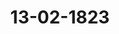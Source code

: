 ---  
schema: default  
title: 13-02-1823  
organization: Team Charlie  
notes: "<p>Description</p><p>Zweite Sitzung.

Geschehen, Frankfurt den 13. Februar 1823.

In Gegenwart

aller in der vorigen Sitzung Anwesenden;

mit Ausnahme

des Königlich=Dänischen, Herzoglich=Holstein= und Lauenburgischen Herrn Gesandten,

Grafen von Eyben.</p><p>§.11</p><p>Substitutionen.

Präsidium: zeigt an, daß die in der vorigen Sitzung angegebenen Substitutionen

noch fortwähren, und daß überdieß der Königlich=Dänische, Herzoglich=Holstein= und Lauen=

burgische Herr Bundestagsgesandte, Graf von Eyben, den Großherzoglich=Mecklenburg=

Schwerin= und Strelitzischen Herrn Gesandten von Pentz substituirt habe.</p><p>§.12</p><p>Vorstellung des Nonnenconvents ad Stam, Mariam in Fulda, rückständige

Gefälle betreffend.

(16. S. §. 128 v. J.

Baiern. Auf den in der 16. Sitzung des vorigen Jahres (§. 128) auf die Vorstellung

des Nonnenconvents ad Sanctam Mariam zu Fulda, wegen Verabfolgung rückständiger

Gefälle, gefaßten Beschluß, ist der Königlich=Baierische Bundestagsgesandte in den Stand

gesetzt, folgende Erklärung abzugeben.

Das Benedictinerkloster ad Sanctam Mariam zu Fulda hat lediglich wegen Verab=

folgung eines demselben, angeblich von der vormaligen Propstei und nunmehrigen Domäne

Thulba hei Hammelburg, jährlich abzugebenden Fuder Weins, unterm 9. Jänner und

7. Februar 1819 ein Ansuchen an die Königlich-Baierische Regierung des Untermain

kreises gestellt. Baiern hat aber die ihm zugefallenen Theile des ehemals Großherzoglich=

Frankfurtischen Departements Fulda nur in der Art und mit jenen Lasten übernommen

wie selbe von dem Großherzoge von Frankfurt besessen worden, so wie dieser auf dieselbe

Weise von dem Französischen Gouvernement solche übernommen hatte.

Baiern kann daher auch nur jene Lasten als noch bestehend betrachten, welche von

der Französischen und Großherzoglich=Frankfurtischen Verwaltung als solche anerkannt

worden. Dieß ist aber mit der geforderten Abgabe eines Fuder Weins von der Domäne

Thulba nicht der Fall. Weder wurde die Verpflichtung hierzu von beiden Verwaltungen

anerkannt, noch erfolgte die wirkliche Entrichtung. Zwar soll zu Ende des Jahres 1812

von der Großherzoglich=Frankfurtischen Behörde dem gedachten Nonnenkloster zu Fulda

für verschiedene rückständige Leistungen, und darunter auch für Wein, ein Entschädigungs=

betrag, größtentheils in Cassescheinen, verabfolgt worden seyn; allein eine solche, mit

den aufgestellten und im Allgemeinen befolgten Grundsätzen im Widerspruche stehende

Bewilligung kann nur als ein Versehen betrachtet werden und der Königlich=Baierischen

Regierung keine Verbindlichkeit zu einer Leistung an ein ausländisches Jnstitut auferlegen,

die schon unter der Französischen Regierung nicht mehr bestand.

Aus diesen Gründen hat die Königlich=Baierische Regierung des Untermainkreises

den Nonnenconvent ad Sanctam Mariam zu Fulda, durch Entschliessung v. 12. März

1819, mit seiner Forderung abgewiesen, und ist auch die Königliche Bundestagsgesandt=

schaft gegenwärtig beauftragt, den, bei der hohen Bundesversammlung angebrachten, neuer=

lichen Anspruch des erwähnten Convents abzulehnen.

Diese Erklärung wurde an die Reclamations=Commission abgegeben.</p><p>§.13</p><p>Verfügung gegen den Büchernachdruck, in Folge des Artikels 188 per

Deutschen Bundesacte.

(12. Sitz. §. 91 o. J. 1822.)

Würtemberg. Die Königliche Gesandtschaft ist angewiesen, auf den von dieser

hohen Versammlung, in ihrer 4. Sitzung vom 11. Februar 1819, über die Abfassung

gleichförmiger Verfügungen zu Sicherstellung der Rechte der Schriftsteller und Verleger,

gefaßten und in der 12. Sitzung v. 28. März 1822 in Erinnerung gebrachten Beschluß,

die Ansichten ihrer höchsten Regierung zu weiteren gemeinsamen Prüfungen zu Protokoll

zu geben.

Jn dem von der früher bestandenen Bundestags=Commission erstatteten Bericht und

dem demselben beigefügten Entwurfe einer Verordnung gegen den Nachdruck, gieng dieselbe

von der Ansicht aus, daß das Eigenthum der Schriftsteller und Verleger gegen den Nach=

druck durch ein allgemeines Gesetz geschützt werden soll, und glaubte in diesem Sinne eine

Verordnung, wie sie von sämmtlichen Gliedern des Bundes in ihren Staaten erlassen

werden könnte, in Vorschlag bringen zu müssen.

Hierbei ist zuvörderst zu bemerken, daß die zum Grunde liegende Stelle der Bun=

desacte nur von Rechten der Schriftsteller und Verleger spricht; der Commissionsbericht

hingegen geradezu Eigenthumsrechte der Schriftsteller und Verleger voraussetzt, aufsolche Art aber eine in der Theorie höchst bestrittene und in der Praxis der einzelnen

Bundesregierungen sehr verschieden beurtheilte Frage ohne weiteres für entschieden annimmt.

Wenn die Bundesacte verlangt, daß eine gleichförmige Verfügung zu Sicherstellung

der Rechte der Schriftsteller und Verleger gegen den Nachdruck zu Stande kommen solle; so

ist vor allen Dingen zu untersuchen: ob den Verfassern und Verlegern einer Druckschrift

schon nach den Grundsätzen des natürlichen Rechtes oder nach den Bestimmungen einer

bisher in ganz Deutschland als verbindend angenommenen, positiven Gesetzgebung Eigen=

thums= oder andere Rechte gegen den Nachdruck zustehen? Können weder aus der einen

noch aus der andern Quelle solche Rechte abgeleitet werden, so kann der Art. 18 der

Bundesacte auch nur dahin verstanden werden, uaß den Schriftstellern und Verlegern be=

stimmte Rechte gegen den Nachdruck beigelegt und durch eine gleichförmige Verfügung

sicher gestellt werden sollen.

Jn dem gemeinen deutschen Rechte findet sich kein Verbot des Nachdruckes; es ist

aber die Frage: ob der Nachdruck schon an sich, ohne ein besonderes positives Gesetz,

für rechtswidrig zu halten sey? zwar nicht in dem Commissionsberichte, jedoch in dem

frühern Vortrage der 34. Sitzung von 1818 berührt und hierbei geäussert worden, daß,

bei der grossen Verschiedenheit der Meinungen über jene Frage, doch theils die Zahl und

das Ansehen der Stimmenden, theils das Gewicht der Gründe, gegen den Nachdruck

entscheide.

Was das erste betrifft, so ist wohl ausser Zweifel, daß es bei Gegenständen der

Vernunfterkenntniß, dergleichen unstreitig die Fragen des natürlichen Rechtes sind, nicht

auf Autoritäten, sondern allein auf Gründe ankommt. Auf welcher Seite indeß, bei der

Frage von der natürlichen Widerrechtlichkeit des Nachdruckes, welche mit der moralischen

oder politischen Verwerflichkeit desselben nicht zu verwechseln ist, sich die Mehrheit der

Stimmen finde, könnte nur nach einer vollständigen Stimmenzählung mit Zuverlässig

keit behauptet werden.

Gesetzt aber auch, daß sich wirklich ein Uebergewicht auf Seiten der bejahenden Mei

nung ergeben sollte; so möchte doch solches leicht wieder durch die Betrachtung aufgewogen

werden, daß die gegen den Nachdruck sprechenden Schriftsteller in einer ihren eigenen

Vortheil sehr nahe berührenden Sache stimmen, und daher immer der Zweifel übrig

bleibt, ob nicht etwa Manche von ihnen, vielleicht ohne sich dessen bewußt zu seyn, durch

den Einfluß jenes Umstandes in der Unbefangenheit ihres Urtheils gestört werden möchten;

da hingegen diejenigen, welche selbst Schriftsteller sind und gleichwohl ihre Ueberzeugung

von dem Ungrunde der behaupteten natürlichen Widerrechtlichkeit des Nachdruckes offen

bekennen, wenigstens der Bestechung ihres Urtheils durch Eigennutz nicht verdächtig sind.

Protok. d. d. Bundesvers. XV. Bd.Ueber die Gründe selbst bezieht sich der erwähnte Vortrag in der 34. Sitzung auf die

von den deutschen Buchhändlern bei dem Wiener Congreß übergebene Denkschrift, worin die

Gründe und Gegengründe zweckmäsig zusammengestellt seyen; zugleich aber ist in demsel=

ben noch ein besonderer Beweis von der Unrechtmäsigkeit des Nachdruckes, auf die Art,

wie solches schon früher, z. B. in der bekannten Gräff'schen Schrift vom Jahre 1794,

versucht worden, ausgeführt.

Dieser Beweis beruht auf folgenden 3 Sätzen:

1) der Schriftsteller hat ursprünglich ausschliessend das Verlagörecht;

2) dieses Verlagsrecht tritt er einem Buchhändler ab, indem er seine Handschrift

demselben zum Drucke überläßt und im die Befugniß ertheilt, die Druckschrift zu

veräussern;

3) durch den Ankauf eines Buches wird zwar das uneingeschränkte Eigenthum an

dem erkauften Exemplar, nicht aber das Verlagsrecht erworben und der auf taufend und

mehreren Abdrücken gleichförmig befindliche Jnhalt kann nicht Eigenthum des Käufers

werden; dieser kann also auch nicht nach Willkühr über denselben verfügen und ihn wider

den Willen des rechtmäsigen Verlegers zu einem Abdrucke gebrauchen.

Die beiden ersten Sätze sind keinem Zweifel unterworfen, aber der dritte sieht mit

denselben in keinem Zusammenhange, welcher die daraus gezogene Schlußfolgerung

begründen könnte.

Der Nachdrucker behauptet ganz und gar nicht, durch den Ankauf seines Exemplars

das Verlagsrecht erworben zu haben, und bedarf auch dieser Behauptung nicht; er beruft

sich lediglich auf das an seinem Exemplar erworbene uneingeschränkte Eigenthumsrecht,

vermöge dessen er, nach dem allgemeinen Begriffe von Eigenthumsrecht, über sein Exem=

plar durch jede, nicht schon an sich rechtswidrige Handlung zu verfügen, mithin auch das=

selbe zu vervielfältigen und die dadurch hervorgebrachten neuen Abdrücke zu veräussern be=

fugt seye.

Auf den Jnhalt des Buches maßt sich der Nachdrucker durchaus kein Eigenthumsrecht

an, so wenig als derjenige, welcher durch den Verlagscontract von dem Verfasser des

Buches die Handschrift erhalten hat, um Abdrücke davon zu machen und zu veräussern,

Eigenthümer von dem Jnhalte des Buches wird und werden kann.

Was ist der Jnhalt eines Buches anderes, als die Reihe der darin ausgesprochenen

Vorstellungen? Diese gehören, der Natur der Sache nach, nur demjenigen, welcher sie in

solcher Verbindung gedacht hat, und zwar ausschliessend, so lange er sie nicht bekannt ge=

macht hat, nachher aber jedem, der sie durch seine Geistesthätigkeit in sich aufzunehmen

weiß.Will man nun jene Ursprünglichkeit der Bildung einer gewissen Gedankenreihe, wel=

che eben den Jnhalt des Buches ausmacht, in dem Kopfe des Schriftstellers ein Eigen=

thum an dem Jnhalte nennen, so ist es wenigstens ein solches Eigenthum, welches der

Verfasser auf keinen andern übertragen und keiner ihm nehmen kann, und welches dem=

selben auf gleiche Weise fortwährend verbleibt, es mögen von dem Verleger oder von dem

Nachdrucker noch so viele Exemplare abgedruckt und veräussert werden.

Nur an dem Buche, als körperlichen Kunstproduct, d. h. an der ursprünglichen

Handschrift und den davon gemachten Abschriften oder Abgrücken, nicht an dem geistigen

Jnhalte des Buches, ist ein äusseres Eigenthum im wahren rechtlichen Sinne, d. h. ein

solches, welches ein Gegenstand des Verkehrs seyn kann, möglich.

Dieses Eigenthum steht bei einer Druckschrift dem Verleger an der Original=Auflage,

und dem Nachdrucker an der von ihm veranstalteten auf gleiche Weise und aus gleichem

Grunde, beiden als Producenten, zu. Beide befinden sich auch in so fern in gleichem Falle,

daß jeder erst ein Eigenthum erwerben muß, um sich durch den Gebrauch desselben ein

neues zu schaffen; der Verleger, wenn er nicht der Verfasser selbst ist, muß von diesem

die Handschrift, der Nachdrucker muß ein Exemplar der Druckschrift erwerben. Jst nun

die Erwerbung von dem einen oder dem andern geschehen; so bleibt kein rechtlicher Grund

übrig, warum solche nicht eben dieselbe Wirkung des unbeschränkten Verfügungsrechts

über das Erworbene bei dem Einen, wie bei dem Andern, hervorbringen sollte.

Man räumt ein, daß der rechtmäsige Erwerber eines Druck=Exemplars, vermöge des ihm

unbestritten zustehenden Eigenthums daran, dasselbe zerstören, veräussern, verleihen oder

sonst auf eine beliebige Art verwenden könne; nur allein Abdrücke machen und solche ver=

äussern soll er nicht dürfen. Worin liegt nun der Unterschied zwischen jenem und diesem,

da man doch sonst nicht in Abrede zieht, daß die Producte aus meinem Eigenthume selbst

wieder mein Eigenthum sind, und also auch von mir, wie jede andere Sache, die mein

ist, verkauft werden dürfen? Offenbar nirgend anders, als darin, daß durch die erst erwähn=

ten Operationen der Gewinn des Verlegers nicht vermindert werden kann, wohl aber

durch den Verkauf der Abdrucke, welche von dem erkauften Exemplare gemacht werden.

Allein der ganze Rechtsbegriff würde aufgehoben, wenn man die Rechtmäsigkeit oder Wider=

rechtlichkeit einer Handlung von dem daraus entstehenden Vortheil oder Nächtheil für einen

Dritten abhängig machen und den Grundsatz: qui jure utitur suo, nemini facit inju-

riam, nicht mehr anerkennen wollte.

Es ist zwar, um dem bisher gezeigten Widerspruche mit dem allgemein angenommenen

Begriffe des Eigenthumsrechts auszuweichen, auf verschiedene andere Weise versucht worden,eine natürliche Widerrechtlichkeit des Nachdruckes zu beweisen; allein die Versuche waren

vergeblich und können, nach der Natur des Rechtsbegriffs, auch niemals gelingen.

Nichts desto weniger aber ist es keinem Zweifel unterworfen, das der posiiven Gesetz=

gebung überhaupt die Befugniß zusteht, in Ansehung gewisser, an sich nicht rechtowidriger

Handlungen, den Gebrauch der natürlichen Freiheit aus Gründen der Sittlichkeit oder des

überwiegenden allgemeinen Nutzens für die bürgerliche Gesellschaft zu beschränken. Hiernach

kommt es auf die Frage an: ob moralische oder politische Gründe, wenn auch nicht für

ein unbedingtes Verbot des Nachdruckes, doch für eine Beschränkung desselben vorhanden seyen?

Was den moralischen Gesichtspunct betrifft; so spricht sich von dieser Seite die öffent=

liche Stimme ziemlich allgemein gegen den Nachdruck aus, und es läßt sich auch hierin

der Ausdruck eines richtigen sittlichen Gefühls nicht verkennen. Erwägt man, daß der

Verleger nicht nur für Papier und Druck, sondern auch für die Erwerbung der Hanrschrift

Kosten aufzuwenden hat, und daß, bei einer grossen Menge von Schriften, der Verlag eine

gewagte Unternehmung ist, wobei auf Gewinn oder auch nur auf Kostenersatz nicht mit

Sicherheit gerechnet werden kann; so erscheint es als unedel und unbillig, wenn ein Dritter,

auf den Erfolg der Unternehmung lauernd, sobald sich dieser günstig zeigt, einen Nachdruck

des Buches veranstaltet, wovon er die Exemplare, weil er nur die Kosten für Papier und

Druck aufzuwenden und nichts zu wagen hatte, immer noch mit bedeutendem Gewinne, für

einen solchen geringen Preis verkauft, daß der Verleger ausser Stand gesetzt ist, von der

Original=Auflage einen mit seinem grössern Kostenaufwande und dem damit verknüpften

Nisico im Verhältnisse stehenden Vortheil zu ziehen. Betrachtet man nun noch den Bücher=

verlag als Gewerbe, so kommt noch insbesondere in Erwägung, daß, wenn dieses gedeihen

soll, in dem Gelingen der einen Unternehmung, zugleich die Vergütung für andere, minder

gelungene, oder weniger einträgliche, Unternehmungen gefunden werden muß.

Hierin liegt denn auch die Ursache des Schadens, welcher von einer uneingeschränkten

Gestattung des Nachdruckes für den Flor des Buchhandels und damit zugleich für die Be=

förderung und Verbreitung der geistigen Cultur zu besorgen wäre.

Es wird nicht geläugnet werden, daß manches Werk, welches vielleicht für das Pu=

blikum von ausgezeichnetem Nutzen gewesen wäre, keinen Verleger finden würde, wenn

der Verlagshandel sich auf solche Werke, bei denen wegen sicherer Aussicht auf schnellen

Absatz nichts zu wagen wäre, beschränken müßte, aus Furcht, daß die Habsucht eines

Nachdruckers den Vortheil der gelingenden Unternehmung an sich reissen und nur den

Nachtheil der mißlingenden dem Verleger überlassen möchte. Besonders giebt es in den

einzelnen Fächern der Wissenschaft Schriften, wodurch diese wirklich erweitert und berei=

chert wird, die aber nur für diejenigen, welche sich, durch Beruf oder Neigung bestimmt,dem einzelnen Fache besonders widmen, verständlich und brauchbar sind. Dergleichen Schriften

haben zwar einen sichern, aber nur langsamen Absatz, und gewähren daher auch für den

darauf gemachten Kostenaufwand einen weit geringeren Vortheil, als manche Schriften,

welche sich bloß darum einen schnellen und ausgebreiteten Absatz versprechen dürfen, weil

sie den Geschinack des grossen Haufens an zeitverkürzender Leserei befriedigen. Was würde

nun aus jenen ernsten wissenschaftlichen Werken werden, wenn der Buchhändler nicht mehr

darauf rechnen könnte, für den spätern und eben dadurch verringerten Vortheil, den er

von ihnen hoffen darf, eine angemessene Vergütung in dem erlaubten Gewinne von andern

Schriften zu finden, welche inen schnelleren Absatz haben, aber eben dadurch die Gewinn=

sucht des Nachdruckers an sich ziehen? Die Folge hiervon würde keine andere seyn, als

daß solche Werke entweder gar nicht erscheinen, oder nur zu sehr hohen Preisen verkauft

werden könnten, beides zu grossem Nachtheile für das Fortschreiten der Wissenschaft.

Jn diesen Betrachtungen liegen hinreichende Gründe, um das Einschreiten der positiven

Gesetzgebung zum Schutze der Verfasser und Verleger gegen den Nachdruck zu rechtfertigen.

Aber, indem die Gesetzgebung den Gebrauch der naturlichen Freiheit zu Gunsten des

Bücherverlags beschränkt, hat sie zugleich dafür Sorge zu tragen, daß nicht die Unsittlich=

keit, welcher auf der einen Seite gesteuert wird, auf der andern um so freieren Spielraum

gewinne; sie hat daher dem Mißbrauche, welchen die Verleger von der ihnen zu Theil

gewordenen Begünstigung machen könnten, mit gleicher Sorgfalt entgegen zu wirken, um

das Publikum gegen unbillige Steigerung der Bücherpreise zu schützen.

Es fragt sich nun, auf welche Weise dieser Zweck zu erreichen sey? ob durch gesetzliche

Bestimmung der Bucherpreise, oder durch angemessene Kürze des Zeitraums, während

dessen der Nachdruck ausgeschlossen seyn soll?

Das erste Mittel ist nicht ausführbar. Die Preise der Bücher hängen von so vielen

und mannichfaltigen, nach Zeit und Umständen sehr veränderlichen Verhältnissen ab, daß

ein allgemeines Regulativ darüber unvermeidlich zu den auffallendsten Ungleichheiten und

Unbilligkeiten führen und die Anordnung von Taxatoren für die einzelnen Fälle unüber=

sehbare Weitläufigkeiten und Kosten zur Folge hoben würde. Ob z. B. die Auflage

eines Buches 2000 oder 500 Exemplare stark ist; ob der Ballen Papier 12 oder 40 Thaler

kostet; ob der Schriftsatz leicht oder schwierig ist; ob das Honorar für den Bogen 1 Tha=

ler oder 10 und mehr Louiod'or beirägt; besonders auch ob die Aussicht auf Absatz mehr

oder minder günstig ist — alle diese und noch manche andere Verhältnisse sind von der

Art, daß, je nachdem sie sich stellen, der festzusetzende Preis vielfach verschieden seyn kann.

Auch könnten auf diesem Wege leicht die Mißbrauche, welche die Jndustrie gemeiner Schrei=

ber ersinnt, um durch scheinbare Vermehrung der Masse den Lohn ihrer Arbeit zu erhöhen,auch auf literarische Werke übergehen. Jn der That zeigt sich die Unangemessenheit einer

allgemeinen Büchertaxe nach der Bogenzahl am meisten in der Rücksicht, daß unter dem

Preise eines Buches auch das Honorar des Schriftstellers begriffen ist; würde nun der

Preis nach der Bogenzahl, also nach dem körperlichen Umfange des Buches, gesetzlich be=

stimmt; so könnte es geschehen, daß die flache und geistlose Weitschweifigkeit höher belohnt

würde, als die gehaltvolle Kürze, an der man den Meister erkennt.

Am sichersten wird der beabsichtigte Zweck durch das zweite Mittel erreicht. Es ist

dieses Mittel, von Entstehung der Buchdruckerkunst an, in den deutschen Staaten ange=

wendet worden, nur in Form eines Privilegiums gegen den Nachdruck, jedoch beschränkt

auf eine bestimmte Zahl von Jahren.

Jndessen äusserten die Privilegien, welche von den einzelnen Landesregierungen ertheilt

wurden, nur innerhalb des Landes ihre Wirkung, und wenn jetzt nach Vorschrift der Bun=

desacte eine gleichförmige Verordnung gegen den Nachdruck zu Stande kommen soll; so

kann dieses dadurch geschehen, daß an die Stelle jener blossen Privilegien, deren Gültigkeit

auf das Gebiet der ertheilenden Regierung beschränkt war, ein in dem ganzen Umfange

des deutschen Bundes geltendes Gesetz tritt, durch welches den Verlagshandlungen der

ausschließliche Verkauf, innerhalb eines bestimmten Zeitraums, durch ein Strafverbot ge=

sichert wird.

Damit aber hierbei das Jnteresse der Schriftsteller und Verleger sowohl als des übrigen

Publikums gleich unparteiische Berücksichtigung geniesse, ist bei Bestimmung der Dauer

jenes Monopols darauf zu sehen, daß der Verleger einerseits nach dem gewöhnlichen Gange

des Buchhandels Zeit genug zu einem vortheilhaften Absatze übrig behält; andererseits aber

auch, in Hinsicht auf den nicht zu weit entfernten Eintritt der freien Concurrenz, durch

sein eigenes Jnteresse von übermäsiger Steigerung des Preises in der Zwischenzeit abge=

halten wird, indem er der Gefahr überlassen wird, daß ein grosser Theil des Publikums

das einstweilige Entlehnen des Buches dem frühern allzutheueren Ankauf vorziehen möchte.

Nur auf diese Weise kann es der Gesetzgebung gelingen, das Gedeihen des Buchhan=

dels, welcher wegen seiner nahen Beziehung auf die wichtigsten Zwecke der Menschheit einer

besondern Begünstigung von Seiten des Staates würdig ist, durch Sicherstellung eines

billigen Gewinns zu befördern, ohne jedoch, zum Nachtheil jener Zwecke selbst, das Pu=

blikum der unbeschränkten Willkühr habsüchtiger Verleger Preis zu geben.

Aus allen diesen Gründen kann man nun diesseits dem von der Bundestags=Commission

gemachten Vorschlage: den Nachdruck eines Buches die ganze Lebenszeit des Verfassers hin=

durch, und nach dessen Tove noch 15 oder 10 Jahre lang, allgemein zu verbieten, nicht

beitreten, und vermag auch dem von der Commission gegen willkührliche Steigerung der Bücherpreise vorgeschlagenen Mittel der Büchertaxation, deren Unzulässigkeit bereits

dar=

gethan worden, um so weniger die Zustimmung zu geben, als über die Art und Weise,

wie eine solche Preisregulirung zu Stande kommen könnte, weder in dem Commissionsbe=

richte, noch in dem Entwurfe der Verordnung die mindeste Andeutung enthalten ist. Die

einfachste Maasregel, Schriftsteller und Verleger auf der einen, und das Publikum auf

der andern Seite in dieser Angelegenheit zu frieden zu stellen, wird in Bestimmung eines

Zeitraums, innerhalb welchem der Nachdruck verboten ist, zu suchen und dieser so zu

bestimmen seyn, daß durch dessen Dauer ersteren mittelst des ausschließlichen Verkaufs des

Werkes ein hinreichender Gewinn gesichert bleibt, dagegen aber letzteres in der Kürze desselben

die Beruhigung findet, es werde auch ein habsüchtiger Verleger sich eher selbst im Preisansatze

mäsigen, als der Besorgniß bloß stellen, daß ein grosser Theil des Publikums lieber das Buch

einstwellen entbehren, als sich einer unbilligen Steigerung des Preises unterwerfen möchte,

Eine Zeitfrist von sechs Jahren, von Bekanntmachung eines Buches an gerechnet,

scheint nach beiden Rücksichten angemessen zu seyn. Hat ein Buch bei einem billigen

Preise binnen sechs Jahren keinen Absatz gefunden, so kann man mit Sicherheit anneh=

men, daß es nach Verfluß dieser Zeit keinen Nachdrucker in Versuchung führen wird; ist

aber der Absatz so günstig, daß sich vom Nachdrucke noch Gewinn erwarten läßt, so ist

eine sechsjährige Zeit des ausschließlichen Verkaufs für hinreichend zu achten, um dem Ver=

leger einen solchen Vortheil zu verschaffen, bei welchem der Flor des Buchhandels ohne Be=

drückung des Publikums bestehen kann.

Würde die Dauer des dem Verlage zu ertheilenden Monopols auf längere Zeit ausge=

dehnt, so würde der willkührlichen Steigerung der Bücherpreise kein Damm entgegengesetzt

da nun der Verleger über die oben erwähnte Besorgniß beruhigt seyn könnte. Darin besteht

aber der Vorzug einer angemessenen Kürze des für die Ausschliessung des Nachdruckes

bestimmten Zeitraumes, daß hierdurch dasjenige, was durch unmittelbares Einschreiten der

Gesetzgebung nicht zu erreichen ist, Herstellung billiger Bücherpreise, auf indirectem Wege

vermittelst des eigenen Jnteresses der Verleger, bewirkt und auf diese Art das rechte Ver=

hältniß durch den natürlichen Gang der Dinge von selbst herbeigeführt werden kann. Es

ist aber um so weniger daran zu zweifeln, daß ein Zeitraum von sechs Jahren vollkommen

genügend seyn werde, da der Verleger den Nutzen des ausschließlichen Verkaufs, den ihm

bisher ein Privilegium oder Partikulargesetz nur für ein einzelnes Landesgebiet gewühren

konnte, nun in dem ganzen Umfange des deutschen Bundes zu geniessen hat, und da dem=

selben der Vortheil, welchen er bisher gegen den Nachdrucker hatte, noch immer bleibt, daß

die Nachdrücke eines Buches durch eine vermehrte und verbesserte Ausgabe des Originals im

Verthe herabgesetzt werden können.Ausserdem scheint zu der Unterscheidung, welche die Bündestags=Commission hinsicht=

lich der längern oder kürzern Dauer des angetragenen Monopols zwischen eigenem und

fremdem Verlage macht, und wonach die Ausschliessung des Nachdruckes bei jenem länger

dauern soll, als bei diesem, kein hinreichender Grund vorhanden zu seyn.

Ursprünglich hat der Verfasser eines Buches allein das Recht, die Handschrift, über

welche, als sein Eigenthum, er ausschliessend verfügen kann, durch Abdrücke zu vervielfäl=

tigen und diese zu veräussern. Ob er nun sein Recht selbst oder durch einen Andern aus=

ubt, kann keinen Unterschied machen; das abgetretene Recht ist kein anderes, als das ur=

sprüngliche, und der Schriftsteller selbst kommt bei der Frage vom Nachdrucke nicht als solcher,

sondern immer nur als Herausgeber, sey er dieses nun unmittelbar (als Selbstverleger)

oder mittelbar (durch einen andern, den im engern Sinne so genannten Verleger) in Betracht.

Auch läßt sich eine grössere gesetzliche Begünstigung derjenigen Schriftsteller, welche ihre

Werke selbst verlegen, dadurch nicht begründen, daß der Selbstverlag, welcher ohnehin selten

vorkommt, und noch seltener vortheilhaft für den Schriftsteller ist, immer mit Schwierig=

keiten in Ansehung des Absatzes verbunden sey, und öfters durch den Zweck der Gemein=

nützigkeit veranlaßt werde.

Für die Fälle, wo eine solche Veranlassung zum Selbstverlag eine Ausnahme zu dessen

Gunsten rechtfertigen mag, dürfte es genügen, daß, nach dem eigenen Antrage der Com=

mission (Artikel 14 des Entwurfs), auch künftig noch, auf dem Wege des Privilegiums, ein

länger dauerndes ausschließliches Verlagsrecht von den einzelnen Regierungen, obgleich nur

innerhalb ihres Staatsgebiets geltend, erlangt werden kann. Dagegen würde eine allge=

meine gesetzliche Ausnahme zum Vortheile des Selbsiverlags den Mißbrauch veranlassen,

daß der Buchhändler die dem Schriftsteller für seine Person zugedachte Begünstigung unter

dessen Namen sich zurignete.

Uebrigens versteht es sich von selbst, daß, wenn für die Ausschliessung des Nachdruckes

überhaupt eine gewisse Zahl von Jahren festgesetzt wird, nach dem Tode des Verlegers,

dieser mag der Verfasser des Buches selbst oder ein anderer seyn, der noch übrige Theil des

bestimmten Zeitraumes auf die Erben übergeht.

Aus diesen allgemeinen, die Grundlage des von der Commission vorgelegten Gesetzent=

wurfes betreffenden Gesichtspuncten, ergeben sich zu dessen einzelnen Artikeln folgende

Bemerkungen:

Der

Artikel 1

geht zwar in so fern über die Worte der Bundesacte hinaus, als derselbe das Verbot der

Vervielfältigung nicht auf Druckschriften beschränkt, sondern auch auf musikalische Werke,Landcharten und topographische Zeichnungen erstreckt. Man findet jedoch bei dieser Ausdeh

nung desiwegen kein Bedenken, da Kunstproducte der letztern Art ebenfalls ein Gegenstand

des Verlagsrechtes sind und der Grund der besondern gesetzlichen Begünstigung, welche die

Druckschriften geniessen sollen, im Wesentlichen bei ihnen auf gleiche Weise eintritt, womit

auch die Preussische Gesetzgebung (A. L. N. l. 11. §. 997) übereinstimmt.

Dagegen erscheint der diesem Artikel beigefügte Nachsatz:

4 Jeder Eingriff rc. zu betrachten:

der Sache nicht angemessen, da eines Theils die angeblichen Eigenthumsrechte der Ver

fasser und Verleger nichts weniger als einen klaren und unbestrittenen Rechtsbegriff bilden,

und es andern Theils nicht schicklich erscheint, in einem Gesetze für Staaten, in welchen

bisher der Nachdruck gestattet worden, ihn für einen Eingriff in die Eigenthumsrechte förm=

lich zu erklären.

Ausserdem würde aus jenem Satze noch folgen, daß nach Erscheinung des neuen Ge=

setzes nicht nur die Vollendung bloß angefangener Nachdrücke verwehrt, sondern auch die

fernere Veräusserung der bereits vorhandenen nicht mehr gestattet werden könnte. Das

letztere ist aber unzulässig, weil der Nachdrucker da, wo ihm kein besonderes Gesetz oder

Privilegium entgegenstand, nicht rechtswidrig gehandelt, mithin an dem bereits vollendeten

Abdrucke ein gültiges Eigenthum erworben hat, auf welches das jetzt erst erscheinende Ge=

setz nicht zurückwirken kann.

Was aber die Vollendung eines bloß angefangenen Nachdruckes betrifft; so ist zu unter=

scheiden, ob es sich von einem, bei Emanirung des Gesetzes bereits vollendeten, bereits voll=

ständig herausgekommenen Werke oder von einem solchen handelt, von welchem erst ein

oder mehrere Bände erschienen, andere aber noch rückständig sind. Die Vollendung des vor

dem Gesetze angefangenen Nachdruckes eines Werkes der ersten Art muß gestattet seyn, da

der Verfasser oder Verleger die Begünstigung des neuen Gesetzes damals noch nicht anzu=

sprechen hatte.

Anders verhält es sich mit der Fortsetzung des Nachdruckes eines aus mehreren, zum

Theil noch rückständigen Bänden bestehenden Werkes, diese kann, von dem Eintritt des neuen

Gesetzes an, vor dem Ablauf des darin bestimmten Zeitraumes nicht mehr gestattet werden,

weil es nicht mehr geschehen könnte, ohne eine Händlung zu begehen, welche nach dem jetzt

geltenden Gesetze rechtswidrig wäre, und es könnte sich auch der Nachdrucker nicht auf den

ihm hierdurch zugehenden Schaden berufen, weil er diese Veränderung der Gesetzgebung

schon seit der Publication der Bundesacte hatte voraussehen können.

Protok. d. d. Bundesvers. XV. Bd.Jndessen erscheint es nicht unzweckmäsig, eine ausdrückliche Bestimmung hierüber in

das Gesetz aufzunehmen, um künftigen leicht möglichen Streitigkeiten vorzubeugen, und es

könnte diese etwa in folgender Weise gefaßt werden:

a Unter diesem Verbote ist zwar nicht der fernere Verkauf der bisherigen Nachdrücke,

enoch die Vollendung des angefangenen Nachdruckes eines bereits vollständig erschienenen

=Werkes, wohl aber die Fortsetzung des Nachdruckes eines aus mehreren zum Theil

gnoch rückständigen Bänden bestehenden Werkes begriffen2.

Diesem könnte noch ein weiterer Zusatz beigefügt werden, wodurch

während des bestimmten Zeitraumes auch die Ankündigung eines Nachdruckes,

wenn gleich solcher erst nach Verfluß dieser Zeit erscheinen soll, für verboten erklärt

würde.

Nebst dem ist hier auch die Frage in Erwägung zu ziehen, ob nämlich das Verbot

des Nachdruckes sich nur auf die erste Ausgabe, oder auch auf die zweite und folgende er=

strecken solle, und ob etwa hierbei ein Unterschied zu machen sey, zwischen einer unverän=

derten und einer vermehrten und verbesserten neuen Ausgabe? Eine neue Ausgabe von einem

Buche, in Beziehung auf den Nachdruck, ist wie eine neu zu erscheinende Schrift zu be=

trachten und sie kann gleiche gesetzliche Begünstigung in Anspruch nehmen. Dadurch wird

insbesondere das Jnteresse des Schriftstellers befördert, für welchen der Nachdruck haupt=

sächlich deßwegen nachtheilig ist, weil durch denselben das Bedürfniß einer neuen Ausgabe

entfernt wird. Auch ist dabei nicht nöthig, zwischen unveränderten neuen Ausgaben und

solchen, welche mit Zusätzen und Verbesserungen erscheinen, zu unterscheiden. Wird ein

Buch ganz unverändert wieder aufgelegt; so kann dieß dem nach Verfluß des gesetzlichen Zeit=

raums rechtmäsig verfertigten Nachdrucke nicht schaden, weil, bei gleichem innerem Werthe

des Buches, der wohlfeile Preis des Nachdruckes der ersten Auflage doch immer den Vorzug

behalten wird, und nach Ablauf der gesetzlichen Frist das Wiederabdrucken dem Verleger,

auch ohne Ankündigung einer neuen Ausgabe, eben so, wie jedem andern, frei steht. Er=

scheint hingegen eine neue, vermehrte und verbesserte Ausgabe, so wird zwar der Nachdrucker

seine Exemplare von der früheren noch immer verkaufen dürfen, aber der, nun in Verglei=

chung mit der verbesserten Ausgabe geringere, innere Werth der früher nachgedruckten Ex=

emplare wird dem Lohn, welchen der Schriftsteller für den neuen Aufwand von Kraft und

Fleiß zu verlangen hat, keinen bedeutenden Abbruch thun können. Obnehin würde man,

wenn jener Unterschied angenommen werden sollte, entweder jeder, auch noch so geringen

Veränderung des Jnhalts, welche etwa nur das Umdrucken eines einzelnen Blattes erfor=

derte, gleiches Recht, wie der bedeutendsten einräumen müssen, wodurch immerwährender

Anlaß zu Vereitlung des zwischen veränderten und unveränderten Ausgaben unterscheidenden Gesetzes gegeben würde: oder es müßte bestimmt werden, welche Veränderung für bedeutend

zu achten sey, eine Bestimmung, welche für die Gesetzgebung schwer aufzufinden und in

der Anwendung auf streitige Fälle noch schwerer auszuführen wäre. Es bedarf aber alles

dessen nicht; man kann ohne Bedenken allgemein festsetzen, daß jeder neuen Ausgabe gleiches

Recht wiederum, wie der vorigen, zustehen solle, das Gleichgewicht zwischen dem Verdienst

und dem Lohn des neuen Herausgebers wird sich schon von selbst herstellen, indem es der

natürliche Gang der Dinge mit sich bringt, daß die neue Ausgäbe, gegen den nach Ablauf

der bestimmten Frist veranstalteten Nachdruck der ersten Ausgabe, keinen, oder nur einen

geringen, oder einen bedeutenden Vorzug haben wird, je nachdem in jener nichts, oder wenig

oder vieles verbessert ist. Es kann deßwegen in dem beabsichtigten Gesetze die Frage von

dem Rechte neuer Ausgaben in Beziehung auf den Nachdruck nicht übergangen werden, und

es wäre deßhalb in dem ersten Artikel noch folgende Bestimmung aufzunehmen:

Die zweite Ausgabe eines Buches genießt gleichen gesetzlichen Schutz gegen den Nach=

edruck, wie die erste, jedoch unbeschadet des Rechts des nach Ablauf des gesetzlichen

e Zeitraums veranstalteten Nachdruckes der ersten Ausgabe. Ebendasselbe gilt von allen

» weiteren Ausgaben im Verhältnisse zu den vorhergehenden2.

Die

Artikel 2 — 6,

welche die von der Commission angenommene Dauer des Monopols, mit der Unterscheidung

zwischen eigenem und fremdem Verlage, und die hierdurch wiederum nothwendig gewordenen

verschiedenen Bestimmungen enthalten, fallen von selbst hinweg, wenn überhaupt ein Zeit=

raum von sechs Jahren für die ausschließliche Veräusserung eines Buches angenommen wird.

Dieß wäre sodann gleich in dem ersten Artikel in folgender Weise auszudrücken:

4 Jede Vervielfältigung der in den Staaten des deutschen Bundes erschienenen Druck=

eschriften, musikalischen Werke, Landcharten und topographischen Zeichnungen, durch

aden Druck, so wie durch die Kupferstecher, Formschneider, Steinschreiber oder irgend

seine andere ähnliche Kunst, ohne die Einwilligung ihrer Urheber und derer, welche

evon ihnen das Recht der öffentlichen Bekanntmachung und Veräusserung erlangt

shaben, ist sechs Jahre lang, von der Zeit an, da solche als erschienen bekannt ge=

emacht und verkauft werden, bei Strafe verbotenv.

Mit der im

Artikel 7

enthaltenen Bestimmung ist man ganz einverstanden, da man es ebenfalls für angemessen

hält, die Anonymität nicht zu begünstigen.

Dagegen kann man die Aufnahme der imArtikel 8

enthaltenen Bestimmungen in das neue Gesetz in keiner Rücksicht angemessen erachten. Sie

greifen in die Materie von den rechtlichen Verhältnissen zwischen dem Verfasser und dem Ver=

leger ein, und gehen also weiter, als die im Artikel 18 der Bundesacte enthaltene Aufgabe

mit sich bringt, welche nur auf die Rechte der Schriftsteller und Verleger gegen den Nachdruck,

nicht aber auf die Rechte der Schriftsteller und Verleger gegen einander sich erstreckt. Es kann

dem Jnteresse der Unabhängigkeit und Selbstständigkeit der einzelnen Regierungen in den

innern Angelegenheiten eines jeden Bundesstaates schwerlich zuträglich seyn, dasjenige, was in

der Bundesacte nur in Ansehung eines einzelnen Punctés, des Nachdruckes, zu Abfassung einer

gleichförmigen Verordnung ausgesetzt worden ist, nun auf die ganze wichtige Materie vom Ver=

lagsrechte auszudehnen, wie in diesem Artikel gelegenheitlich, in Art. 15—19 aber ausdrücklich

und ausführlich geschieht. Wie lange das einem Buchhändler von dem Schriftsteller übertra=

gene Verlagsrecht dauere? Ob co sich nur auf die erste oder auch nur auf die zweite Auflage

erstrecke? Ob sich ein Verleger gefallen lassen müsse, daß der Verfasser, noch ehe die erste

Auflage vergriffen ist, eine neue in einem andern Verlage veranstalte, wenn nur dem ersten

Verleger Entschädigung wegen der noch unverkauften Exemplare angeboten werde? Diese und

viele andere Fragen, welche hier vorkommen können, sind in jedem einzelnen Falle zunächst

aus dem Verlagscontract, und, wenn dieser keine hinreichende Auskunft giebt, aus den all=

gemeinen oder speciellen Gesetzen des um Rechtshülfe angerufenen Staates zu entscheiden.

Es ist aber auch zu Abfassung einer zweckmäsigen Verordnung gegen den Nachdruck nicht

nöthig, auf die Verhältnisse zwischen dem Verfasser und Verleger zurückzugehen. Diese Ver=

hältnisse, auf welche Art sie durch ausdrückliche Verabredung oder gesetzliche Vorschriften

bestimmt seyn mögen, gehen den Nachdruck, als die Handlung eines Dritten, welche gegen

das Jnteresse jener beiden zugleich gerichtet ist, nicht an, und es würde dem Zwecke der Ein=

fachheit, welche bei einer zu gleichförmiger Gültigkeit in allen Bundesstaaten bestimmten

Verordnung doppelt wünschenswerth ist, entgegen seyn, wenn man dieselbe ohne Noth mit

einem andern, an sich schwierigen Gegenstande der Gesetzgebung verwickeln und dadurch die

Ausführung in manchen Fällen von weitläufigen und beschwerlichen Voruntersuchungen

abhängig machen wollte.

Daß über die Herausgabe einer Sammlung der einzeln erschienenen Werke eines Schrift=

stellers etwas in dem neuen Gesetze bestimmt werde, ist keineswegs überflussig, aber die

angemessenste Bestimmung hierüber findet sich von selbst, wenn man dasjenige, was von ein=

zelnen Druckschriften in Ansehung des Nachdruckes festgesetzt wird, auch auf die Herausgabe

mehrerer in einer Sammlung anwendet, und zwar ohne Unterschied, ob die einzelnen Schrif=

ten in eben demselben Verlage, oder bei verschiedenen Verlegern erschienen sind. Hiernach würde sich, übereinstimmend mit dem, was auch die Preussische Gesetzgebung hierüber

(A. L. R. 1. 11. §. 1024) verordnet, folgende Fassung für den 8. Artikel empfehlen:

4 Jnnerhalb der oben Art. 1 bestimmten Zeit, darf niemand von einzeln erschienenen

e Werken eines Schriftstellers, ohne Einwilligung des Verfassers sowohl als des Ver=

elegers, und, wenn sie nicht sämmtlich in eben demselben Verlage erschienen sind, der

verschiedenen einzelnen Verleger, eine Sammlung veranstalten.

Auch dem zweiten Satze des Art. 8: a Eine Sammlung rc. veranstaltet werden2, ver=

mag man diesseits nicht beizustimmen. Die Commission beruft sich zwar hierüber darauf,

daß bei Schriften, die durch Beiträge Mehrerer entstanden sind, der Verleger nur von diesen

Schriften selbst ein ausschliessendes Verlagsrecht haben könne. Allein, diese Behauptung

wird ohne Angabe irgend eines Grundes aufgestellt, gewiß aber ist, daß das Jnteresse des

ausschliessenden Verlagsrechts an dem Jnbegriff der Beiträge, sich, der Natur der Sache nach,

nothwendig auf die einzelnen Beiträge selbst erstreckt. Die Richtigkeit dieser Ansicht geht

von selbst hervor, wenn man in Betracht zieht, wie sehr das Jnteresse des Verlegers eines

aus mehreren Beiträgen bestehenden Werkes darunter leiden könnte, wenn ein Dritter die

ausgezeichnetsten Beiträge herausnehmen und solche, sobald nur deren Verfasser eingewilligt

hätten, in einer besondern Sammlung herausgeben dürfte. Offenbar würde eine solche

besondere Sammlung für den Verleger der Hauptsammlung, d. h. des aus sämmtlichen Bei=

trägen zusammen bestehenden Werkes, worin mit den bessern Aufsätzen zugleich auch die minder

guten und weniger interessanten gekauft und bezahlt werden müssen, sehr nachtheilig werden.

Auch möchte sich der erwähnte Satz mit Art. 11 des Entwurfes nicht wohl vereinigen lassen,

da, diesem zufolge, Auszüge eines Werkes, welche als besondere Schriften ausgegeben werden

sollen, dem Nachdrucke gleich zu beurtheilen sind, und daher so wenig ohne die Einwilligung

des Verlegers als des Verfassers von jenem Werke, vor Ablauf der gesetzlichen Zeit, veranstaltet

werden dürften. Wenn nun jemand aus einem, durch Beiträge Mehrerer entstandenen Werke

(z. B. aus einem Journal oder archivwissenschaftlichen Abhandlungen, aus einem Conver=

sations=Lexicon und dergl.) die Beiträge eines oder mehrerer Mitarbeiter herauszieht und eine

Sammlung derselben veranstaltet; was thut er anders, als daß er Auszüge jenes Werkes in

Form einer besondern Schrift herausgiebt?

Es erhellet hieraus, daß der Fall, welchen der zweite Satz des Art. 8 betrifft, nicht an=

ders zu beurtheilen ist, als der vorige, und daß statt jenes Satzes vielmehr zu setzen wäre:

a Ein gleiches gilt auch von einer Sammlung solcher Arbeiten eines Gelehrten, welche

a sich in Schriften, die durch Beiträge Mehrerer entstanden sind, befinden:Bei den

Artikeln 9—11

findet man nichts zu erinnern, als daß im Art. 11 einige Aenderung im Ausdrucke nöthig

seyn möchte.

Der

Artikel 12

erscheint als ganz überflüssig, da der Abdruck des ganzen Textes schon an sich unter dem all=

gemeinen Begriffe des Nachdruckes enthalten und die abgesonderte Herausgabe von Auszügen

bereits in dem vorhergehenden Artikel dem Nachdrucke gleichgesetzt ist.

Ausserdem könnte die Frage: ob die in dem Auszuge angebrachten Veränderungen für

wesentlich zu halten seyen oder nicht? leicht zu beschwerlichen Streitigkeiten führen, welche durch

das allgemeine Verbot, Auszüge aus dem Werke eines Andern besonders drucken zu lassen,

abgeschnitten werden; so wie es sich auf der andern Seite für den Gesetzausleger von selbst

versteht, daß, wenn es überhaupt innerhalb der bestimmten Zeit verboten ist, Auszüge aus

dem Werke eines Andern besonders herauszugeben, das Weglassen oder Beifügen von Kupfer=

stichen, Charten und dergleichen die Sache nicht ändern kann.

Dagegen scheint es nicht undienlich, statt dessen, was der Artikel 12 enthält, nach dem

Vorgange des Preussischen Landrechts (§. 1023), ausdrücklich zu bestimmen, daß Anmer=

kungen zu dem Werke eines Andern, zwar in einer besondern Schrift, nicht aber während

der gesetzlichen Dauer des ausschließlichen Verlagsrechts, mit dem Werke zugleich herausgegeben

werden dürfen. Auch hier tritt der Grund ein, worauf die vorhergehenden Artikel beruhen,

daß nämlich das Originalwerk dadurch entbehrlich gemacht werden könnte.

Gegen den Jnhalt der

Artikel 13 u. 14

hat man nichts zu erinnern.

Dagegen wären die

Artikel 15—19

nach den Erinnerungen ganz hinwegzulassen, welche oben zum Artikel 8, gegen Einmischung

gesetzlicher Bestimmungen über das zwischen dem Verfasser und Verleger bestehende Verlags=

recht, gemacht worden sind.

Die Commission hat es selbst in ihrem Berichte anerkannt, daß diese sämmtlichen Artikel

eigentlich privatrechtliche Verhältnisse berühren, welche jeder einzelnen Gesetzgebung anheim

gestellt werden können; nur war sie der Meinung, daß dieselben wegen genauer Verbindung

mit dem Nachdrucke nicht hätten übergangen werden dürfen, weil auf einem andern Wege das Bedürfniß gleichförmiger Bestimmungen schwerlich zu befriedigen seyn würde. Es ist jedoch,

wie schon oben angeführt wurde, zu Abfassung einer zweckmäsigen Verordnung gegen den Nach=

druck nicht nöthig, in die zur Gesetzgebung jedes einzelnen Staates gehörige Materie von den

Verhältnissen zwischen Verfasser und Verleger überzugreifen.

Der

Artikel 20

fällt nach dem, was bereits über Regulirung einer Büchertaxe angeführt worden, ebenfalls

hinweg

Die in dem

Artikel 21

ausgesprochene Bestrafung des Nachdruckes, findet man diesseits zu hart. Es könnte hiernach

ein Nachdrucker auf dreifache Weise sehr empfindlich in Anspruch genommen werden, und er

würde, im Falle einer bedeutenden Unternehmung, meistentheils für sich und seine Familie zu

Grunde gerichtet werden.

Eine Geldstrafe, die bis auf 1000 Reichsthaler neben Confiscation der ganzen Auflage

des Nachdruckes gesetzt und womit Schadensersatz bis zum Verkaufspreise von 500 Exemplaren

verbunden werden kann, ist, bei der Leichtigkeit der Entdeckung des Vergehens, zu hoch.

Eine Strafe von 500 Fl. als Maximum, neben der Confiscation der ganzen Auflage des Nach=

druckes, und die weitere Bestimmung, daß es dem rechtmäsigen Verleger frei gestellt sey, die=

jenigen Exemplare, welche noch über die ihm zu seiner Entschädigung gebührenden 500 vorräthig

wären, gegen Bezahlung des Werths von dem dazu verwendeten Papier und des Anschlags der

Druckkosten zu übernehmen, oder, wenn er hiervon keinen Gebrauch machen wollte, sich gefallen

zu lassen, daß jene vorräthigen Exemplare nach Ablauf der sechs Verbotsjahre zum Vortheil

des Fiscus öffentlich verkauft würden, würde dem Zwecke des Gesetzes vollkommen genügen.

Es wäre demnach folgende Fassung für diesen Artikel in Vorschlag zu bringen:

Der Nachdruck wird mit Confiscation der nachgedruckten Exemplare und mit

einer Gelobuse von 25 — 500 Fl. bestraft werden.

4 Von den confiscirten Exemplaren werden 500 dem Verleger zu seiner Entschädi=

gung überlassen. Jn so weit diese Anzahl nicht mehr vorhanden ist, hat der Nachdrucker

den Werth, nach dem Verkaufspreise, aus seinem Vermögen zu ersetzen.

a Der Verleger hat das Recht, die confiscirten übrigen Exemplare gegen Bezah=

lung des Werths von dem dazu verwendeten Papier und des Anschlags der Drucker=

kosten zu übernehmen; will er aber davon keinen Gebrauch machen, so können jene

Exemplare, nach Verfluß der gesetzlichen sechs Jahre, zum Vortheil des Fiscus an den

Meistbietenden verkauft werden=.Mit der im vorhergebenden Artikel angetragenen Herabsetzung der Geldstrafen, wird sich

auch die nach

Artikel 22

für den Verkauf des Nachdruckes festgesetzte Gelostrafe verhältnißmäsig vermindern müssen.

Statt des Ausdruckes: a der Verkauf nachgedruckter Werke=, würde zu setzen seyn: der

Handel mit nachgedruckten Werken», um möglicher Mißdeutung zu begegnen, als ob auch

einem Privaten, im Gegensatze des Buchhändlers, das Verkaufen eines einzelnen Nachdruckes

verboten wäre.

Bei dem

Artikel 23

findet man nichts zu erinnern, als daß es nicht undienlich seyn möchte, die Gradation in Be=

strafung des wiederhohlten Vergehens bestimmter (etwa durch die Worte: mit zeitlicher

und, bei fernerem Rückfall, mit beständiger Untersagung rc.) auszudrücken.</p><p>§.14</p><p>Mittheilungen von Oesterreich, Rußland und Preussen, über die Resul

tate des Congresses von Verona, 1822.

(1. Sitz. §. 2. d. J.)

Großherzogthum Hessen. Großherzogliche Gesandtschaft konnte früher nur

ermächtigt seyn, auf eine vorläufige dankbare Anerkennung der geschehenen Mittheilungen

anzutragen, weil ihr höchster Hof über den Umfang dieser Mittheilungen nicht zum voraus

unterrichtet gewesen und sich daher die Jnstruirung der Gesandtschaft, zum Behufe der Be=

antwortung einer an den Bund, in seiner Eigenschaft als Europäische Macht, gerichteten

Eröffnung, nothwendig hatte vorbehalten müssen.

Nachdem jedoch die Gesandtschaft jene Mittheilungen seit der vorigen Sitzung einge=

sendet hat, ist sie nunmehr instruirt, zu erklären, daß man diesseits der Königlich=Baieri=

schen Erklärung vollkommen beistimme.</p><p>§.15</p><p>Posschlag zu einer allgemeinen Uebereinkunft wegen wechselseitiger Ue

bernahme der Vaganten.

(3. Sitz. §. 35 v. J.)

Großherzogthum Hessen. Der Großherzogliche Herr Bundestagsgesandte eröff=

net, mit Bezug auf die in der 28. Sitzung vom Jahre 1819 (§. 171) zu Protokoll gegebene Exklärung, daß zeither noch die freie Stadt Frankfurt und das Fürstenthum

Waldeck der bestehenden Uebereinkunft, wegen der Vaganten und anderer Ausgewiesenen,

beigetreten seyen. Zugleich theilt derselbe Herr Gesandte die deßfalls erlassenen Großherzog=

lichen Bekanntmachungen, d. d. Darmstadt den 16. Juli 1820 und 6. Jan. 1823*), abschriftlich

mit.

Diese Anzeige wurde an die betreffende Commission abzugeben beschlossen.</p><p>§.16</p><p>Einreichungs=Protokoll.

Die neue Eingabe,

Num. 16, eingereicht am 12. dieses Monats, von Dr. Ehrmann, als Bevollmächtigten

der Frankfurter Inhaber Kurpfalzbaierischer 5½ procentiger

Obligationen lit. D, wegen Erlaß eines Beförderungsschreibens an das

zu Celle niedergesetzte Austrägalgericht.

wurde der Reclamations=Commission zuzustellen beschlossen.

Folgen die Unterschriften.

*) Beide stehen abgedruckt, die wegen Frankfurt, in dem Großh. Heß. Regier. Bl. v. 2. Aug. 1820, N. 40,

die wegen Waldeck, edend. N. 2. v. 17. Jan. 1823.

Protok. d. d. Bundesvers. XV. Bd.</p>"  
resources:  
- format: png  
  name: Page31[11-12].png  
  url: ../../Protokolle_BV_15_1823/13-02-1823/Page31[11-12].png  
- format: png  
  name: Page32[12-13].png  
  url: ../../Protokolle_BV_15_1823/13-02-1823/Page32[12-13].png  
- format: png  
  name: Page33[13].png  
  url: ../../Protokolle_BV_15_1823/13-02-1823/Page33[13].png  
- format: png  
  name: Page34[13].png  
  url: ../../Protokolle_BV_15_1823/13-02-1823/Page34[13].png  
- format: png  
  name: Page35[13].png  
  url: ../../Protokolle_BV_15_1823/13-02-1823/Page35[13].png  
- format: png  
  name: Page36[13].png  
  url: ../../Protokolle_BV_15_1823/13-02-1823/Page36[13].png  
- format: png  
  name: Page37[13].png  
  url: ../../Protokolle_BV_15_1823/13-02-1823/Page37[13].png  
- format: png  
  name: Page38[13].png  
  url: ../../Protokolle_BV_15_1823/13-02-1823/Page38[13].png  
- format: png  
  name: Page39[13].png  
  url: ../../Protokolle_BV_15_1823/13-02-1823/Page39[13].png  
- format: png  
  name: Page40[13].png  
  url: ../../Protokolle_BV_15_1823/13-02-1823/Page40[13].png  
- format: png  
  name: Page41[13].png  
  url: ../../Protokolle_BV_15_1823/13-02-1823/Page41[13].png  
- format: png  
  name: Page42[13].png  
  url: ../../Protokolle_BV_15_1823/13-02-1823/Page42[13].png  
- format: png  
  name: Page43[13].png  
  url: ../../Protokolle_BV_15_1823/13-02-1823/Page43[13].png  
- format: png  
  name: Page44[13].png  
  url: ../../Protokolle_BV_15_1823/13-02-1823/Page44[13].png  
- format: png  
  name: Page45[13].png  
  url: ../../Protokolle_BV_15_1823/13-02-1823/Page45[13].png  
- format: png  
  name: Page46[13].png  
  url: ../../Protokolle_BV_15_1823/13-02-1823/Page46[13].png  
- format: png  
  name: Page47[13].png  
  url: ../../Protokolle_BV_15_1823/13-02-1823/Page47[13].png  
- format: png  
  name: Page48[13-14-15].png  
  url: ../../Protokolle_BV_15_1823/13-02-1823/Page48[13-14-15].png  
- format: png  
  name: Page49[15-16].png  
  url: ../../Protokolle_BV_15_1823/13-02-1823/Page49[15-16].png  
category:   
  - Protokolle_BV_15_1823  
maintainer: Frank Chen  
maintainer_email: t08zc21@abdn.ac.uk  
---